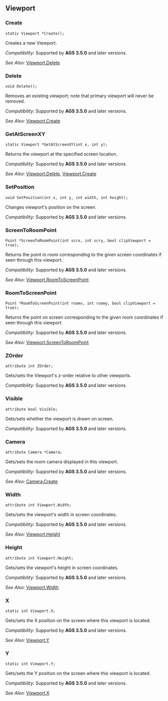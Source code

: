 ## Viewport

### Create

    static Viewport *Create();

Creates a new Viewport.

*Compatibility:* Supported by **AGS 3.5.0** and later versions.

*See Also:* [Viewport.Delete](Viewport#delete)


### Delete

    void Delete();

Removes an existing viewport; note that primary viewport will never be removed.

*Compatibility:* Supported by **AGS 3.5.0** and later versions.

*See Also:* [Viewport.Create](Viewport#create)


### GetAtScreenXY

    static Viewport *GetAtScreenXY(int x, int y);

Returns the viewport at the specified screen location.

*Compatibility:* Supported by **AGS 3.5.0** and later versions.

*See Also:* [Viewport.Delete](Viewport#delete), [Viewport.Create](Viewport#create)


### SetPosition

    void SetPosition(int x, int y, int width, int height);

Changes viewport's position on the screen.

*Compatibility:* Supported by **AGS 3.5.0** and later versions.


### ScreenToRoomPoint

    Point *ScreenToRoomPoint(int scrx, int scry, bool clipViewport = true);

Returns the point in room corresponding to the given screen coordinates if seen through this viewport.

*Compatibility:* Supported by **AGS 3.5.0** and later versions.

*See Also:* [Viewport.RoomToScreenPoint](Viewport#roomtoscreenpoint)


### RoomToScreenPoint

    Point *RoomToScreenPoint(int roomx, int roomy, bool clipViewport = true);

Returns the point on screen corresponding to the given room coordinates if seen through this viewport.

*Compatibility:* Supported by **AGS 3.5.0** and later versions.

*See Also:* [Viewport.ScreenToRoomPoint](Viewport#screentoroompoint)


### ZOrder

    attribute int ZOrder;

Gets/sets the Viewport's z-order relative to other viewports.

*Compatibility:* Supported by **AGS 3.5.0** and later versions.


### Visible

    attribute bool Visible;

Gets/sets whether the viewport is drawn on screen.

*Compatibility:* Supported by **AGS 3.5.0** and later versions.



### Camera

    attribute Camera *Camera;

Gets/sets the room camera displayed in this viewport.

*Compatibility:* Supported by **AGS 3.5.0** and later versions.

*See Also:* [Camera.Create](Camera#create)


### Width

    attribute int Viewport.Width;

Gets/sets the viewport's width in screen coordinates.

*Compatibility:* Supported by **AGS 3.5.0** and later versions.

*See Also:* [Viewport.Height](Viewport#height)

### Height

    attribute int Viewport.Height;

Gets/sets the viewport's height in screen coordinates.

*Compatibility:* Supported by **AGS 3.5.0** and later versions.

*See Also:* [Viewport.Width](Viewport#width)

### X

    static int Viewport.X;

Gets/sets the X position on the screen where this viewport is located.

*Compatibility:* Supported by **AGS 3.5.0** and later versions.

*See Also:* [Viewport.Y](Viewport#y)


### Y

    static int Viewport.Y;

Gets/sets the Y position on the screen where this viewport is located.

*Compatibility:* Supported by **AGS 3.5.0** and later versions.

*See Also:* [Viewport.X](Viewport#x)